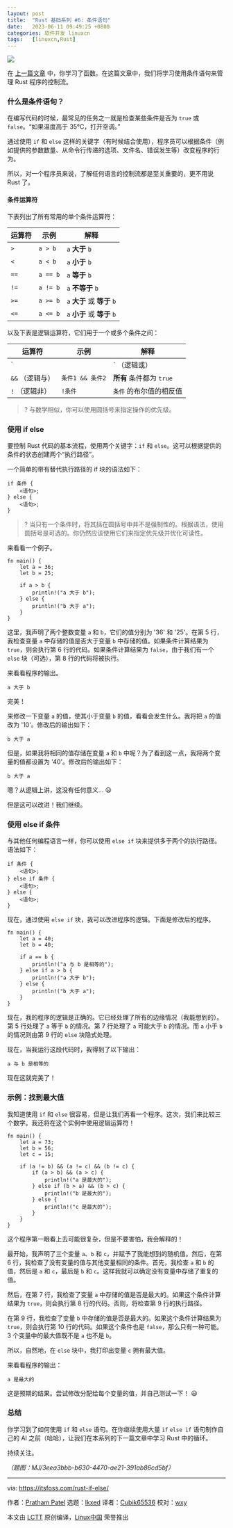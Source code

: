 ```yaml
---
layout: post
title:	"Rust 基础系列 #6: 条件语句"
date:	2023-06-11 09:49:25 +0800 
categories:	软件开发 linuxcn 
tags:	[linuxcn,Rust]
---
```



![](/Asserts/Images//attachment/album/202306/11/094832bkkbs7oxntx7zxas.jpg)


在 [上一篇文章](/article-15855-1.html) 中，你学习了函数。在这篇文章中，我们将学习使用条件语句来管理 Rust 程序的控制流。


### 什么是条件语句？


在编写代码的时候，最常见的任务之一就是检查某些条件是否为 `true` 或 `false`。“如果温度高于 35°C，打开空调。”


通过使用 `if` 和 `else` 这样的关键字（有时候结合使用），程序员可以根据条件（例如提供的参数数量、从命令行传递的选项、文件名、错误发生等）改变程序的行为。


所以，对一个程序员来说，了解任何语言的控制流都是至关重要的，更不用说 Rust 了。


#### 条件运算符


下表列出了所有常用的单个条件运算符：




| 运算符 | 示例 | 解释 |
| --- | --- | --- |
| `>` | `a > b` | `a` **大于** `b` |
| `<` | `a < b` | `a` **小于** `b` |
| `==` | `a == b` | `a` **等于** `b` |
| `!=` | `a != b` | `a` **不等于** `b` |
| `>=` | `a >= b` | `a` **大于** 或 **等于** `b` |
| `<=` | `a <= b` | `a` **小于** 或 **等于** `b` |


以及下表是逻辑运算符，它们用于一个或多个条件之间：




| 运算符 | 示例 | 解释 |
| --- | --- | --- |
| `||` （逻辑或） | `条件1 || 条件2` | `条件1` 或 `条件2` 中至少有一个为 `true` |
| `&&` （逻辑与） | `条件1 && 条件2` | **所有** 条件都为 `true` |
| `!` （逻辑非） | `!条件` | `条件` 的布尔值的相反值 |



> 
> ? 与数学相似，你可以使用圆括号来指定操作的优先级。
> 
> 
> 


### 使用 if else


要控制 Rust 代码的基本流程，使用两个关键字：`if` 和 `else`。这可以根据提供的条件的状态创建两个“执行路径”。


一个简单的带有替代执行路径的 if 块的语法如下：



```
if 条件 {
    <语句>;
} else {
    <语句>;
}

```


> 
> ? 当只有一个条件时，将其括在圆括号中并不是强制性的。根据语法，使用圆括号是可选的。你仍然应该使用它们来指定优先级并优化可读性。
> 
> 
> 


来看看一个例子。



```
fn main() {
    let a = 36;
    let b = 25;

    if a > b {
        println!("a 大于 b");
    } else {
        println!("b 大于 a");
    }
}

```

这里，我声明了两个整数变量 `a` 和 `b`，它们的值分别为 '36' 和 '25'。在第 5 行，我检查变量 `a` 中存储的值是否大于变量 `b` 中存储的值。如果条件计算结果为 `true`，则会执行第 6 行的代码。如果条件计算结果为 `false`，由于我们有一个 `else` 块（可选），第 8 行的代码将被执行。


来看看程序的输出。



```
a 大于 b

```

完美！


来修改一下变量 `a` 的值，使其小于变量 `b` 的值，看看会发生什么。我将把 `a` 的值改为 '10'。修改后的输出如下：



```
b 大于 a

```

但是，如果我将相同的值存储在变量 `a` 和 `b` 中呢？为了看到这一点，我将两个变量的值都设置为 '40'。修改后的输出如下：



```
b 大于 a

```

嗯？从逻辑上讲，这没有任何意义... :frowning:


但是这可以改进！我们继续。


### 使用 else if 条件


与其他任何编程语言一样，你可以使用 `else if` 块来提供多于两个的执行路径。语法如下：



```
if 条件 {
    <语句>;
} else if 条件 {
    <语句>;
} else {
    <语句>;
}

```

现在，通过使用 `else if` 块，我可以改进程序的逻辑。下面是修改后的程序。



```
fn main() {
    let a = 40;
    let b = 40;

    if a == b {
        println!("a 与 b 是相等的");
    } else if a > b {
        println!("a 大于 b");
    } else {
        println!("b 大于 a");
    }
}

```

现在，我的程序的逻辑是正确的。它已经处理了所有的边缘情况（我能想到的）。第 5 行处理了 `a` 等于 `b` 的情况。第 7 行处理了 `a` 可能大于 `b` 的情况。而 `a` 小于 `b` 的情况则由第 9 行的 `else` 块隐式处理。


现在，当我运行这段代码时，我得到了以下输出：



```
a 与 b 是相等的

```

现在这就完美了！


### 示例：找到最大值


我知道使用 `if` 和 `else` 很容易，但是让我们再看一个程序。这次，我们来比较三个数字。我还将在这个实例中使用逻辑运算符！



```
fn main() {
    let a = 73;
    let b = 56;
    let c = 15;

    if (a != b) && (a != c) && (b != c) {
        if (a > b) && (a > c) {
            println!("a 是最大的");
        } else if (b > a) && (b > c) {
            println!("b 是最大的");
        } else {
            println!("c 是最大的");
        }
    }
}

```

这个程序第一眼看上去可能很复杂，但是不要害怕，我会解释的！


最开始，我声明了三个变量 `a`、`b` 和 `c`，并赋予了我能想到的随机值。然后，在第 6 行，我检查了没有变量的值与其他变量相同的条件。首先，我检查 `a` 和 `b` 的值，然后是 `a` 和 `c`，最后是 `b` 和 `c`。这样我就可以确定没有变量中存储了重复的值。


然后，在第 7 行，我检查了变量 `a` 中存储的值是否是最大的。如果这个条件计算结果为 `true`，则会执行第 8 行的代码。否则，将检查第 9 行的执行路径。


在第 9 行，我检查了变量 `b` 中存储的值是否是最大的。如果这个条件计算结果为 `true`，则会执行第 10 行的代码。如果这个条件也是 `false`，那么只有一种可能。3 个变量中的最大值既不是 `a` 也不是 `b`。


所以，自然地，在 `else` 块中，我打印出变量 `c` 拥有最大值。


来看看程序的输出：



```
a 是最大的

```

这是预期的结果。尝试修改分配给每个变量的值，并自己测试一下！ :smiley:


### 总结


你学习到了如何使用 `if` 和 `else` 语句。在你继续使用大量 `if` `else if` 语句制作自己的 AI 之前（哈哈），让我们在本系列的下一篇文章中学习 Rust 中的循环。


持续关注。


*（题图：MJ/3eea3bbb-b630-4470-ae21-391ab86cd5bf）*




---


via: <https://itsfoss.com/rust-if-else/>


作者：[Pratham Patel](https://itsfoss.com/author/pratham/) 选题：[lkxed](https://github.com/lkxed/) 译者：[Cubik65536](https://github.com/Cubik65536) 校对：[wxy](https://github.com/wxy)


本文由 [LCTT](https://github.com/LCTT/TranslateProject) 原创编译，[Linux中国](https://linux.cn/) 荣誉推出
